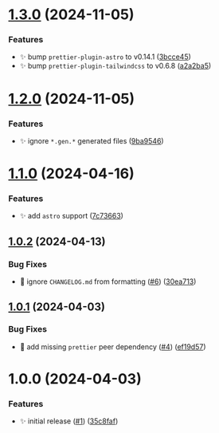 # [1.3.0](https://github.com/jimmy-guzman/prettier-config/compare/v1.2.0...v1.3.0) (2024-11-05)


### Features

* ✨ bump `prettier-plugin-astro` to v0.14.1 ([3bcce45](https://github.com/jimmy-guzman/prettier-config/commit/3bcce459855ce996801c61a48050fca528382345))
* ✨ bump `prettier-plugin-tailwindcss` to v0.6.8 ([a2a2ba5](https://github.com/jimmy-guzman/prettier-config/commit/a2a2ba587e26e290018c108248df8fcad0a1d106))

# [1.2.0](https://github.com/jimmy-guzman/prettier-config/compare/v1.1.0...v1.2.0) (2024-11-05)


### Features

* ✨ ignore `*.gen.*` generated files ([9ba9546](https://github.com/jimmy-guzman/prettier-config/commit/9ba9546eef3cba9116723df2ac81807731b685bf))

# [1.1.0](https://github.com/jimmy-guzman/prettier-config/compare/v1.0.2...v1.1.0) (2024-04-16)


### Features

* ✨ add `astro` support ([7c73663](https://github.com/jimmy-guzman/prettier-config/commit/7c73663b867be1729a2253bdeb8fa0ac19923c69))

## [1.0.2](https://github.com/jimmy-guzman/prettier-config/compare/v1.0.1...v1.0.2) (2024-04-13)


### Bug Fixes

* 🐛 ignore `CHANGELOG.md` from formatting ([#6](https://github.com/jimmy-guzman/prettier-config/issues/6)) ([30ea713](https://github.com/jimmy-guzman/prettier-config/commit/30ea713eaf68c96f96c3a7e95c64723577f3049f))

## [1.0.1](https://github.com/jimmy-guzman/prettier-config/compare/v1.0.0...v1.0.1) (2024-04-03)


### Bug Fixes

* 🐛 add missing `prettier` peer dependency ([#4](https://github.com/jimmy-guzman/prettier-config/issues/4)) ([ef19d57](https://github.com/jimmy-guzman/prettier-config/commit/ef19d572e1014bd9a55f727adce60995645390cc))

# 1.0.0 (2024-04-03)


### Features

* ✨ initial release ([#1](https://github.com/jimmy-guzman/prettier-config/issues/1)) ([35c8faf](https://github.com/jimmy-guzman/prettier-config/commit/35c8faf7b483ac885c3791b8654ed591c09e2952))
